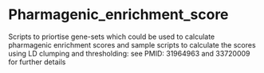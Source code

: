 # Pharmagenic_enrichment_score
 Scripts to priortise gene-sets which could be used to calculate pharmagenic enrichment scores and sample scripts to calculate the scores using LD clumping and thresholding: see PMID: 31964963 and 33720009 for further details  
